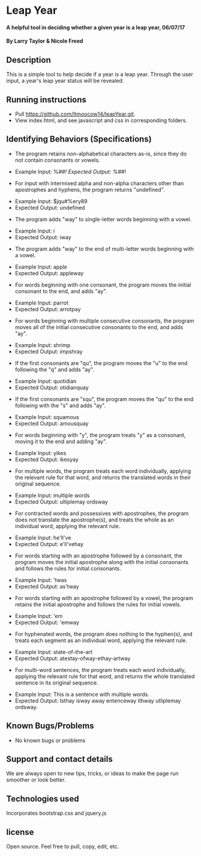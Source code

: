 # Leap Year
#### A helpful tool in deciding whether a given year is a leap year, 06/07/17
#### By Larry Taylor & Nicole Freed

## Description

This is a simple tool to help decide if a year is a leap year. Through the user input, a year's leap year status will be revealed.

## Running instructions
* Pull https://github.com/ltmoocow14/leapYear.git.
* View index.html, and see javascript and css in corresponding folders.

## Identifying Behaviors (Specifications)
* The program retains non-alphabetical characters as-is, since they do not contain consonants or vowels.
- Example Input: %*##!
Expected Output: %*##!

* For input with intermixed alpha and non-alpha characters other than apostrophes and hyphens, the program returns "undefined".
- Example Input: $jqu#%ery89
- Expected Output: undefined

* The program adds "way" to single-letter words beginning with a vowel.
- Example Input: i
- Expected Output: iway

* The program adds "way" to the end of multi-letter words beginning with a vowel.
- Example Input: apple
- Expected Output: appleway

* For words beginning with one consonant, the program moves the initial consonant to the end, and adds "ay".
- Example Input: parrot
- Expected Output: arrotpay

* For words beginning with multiple consecutive consonants, the program moves all of the initial consecutive consonants to the end, and adds "ay".
- Example Input: shrimp
- Expected Output: impshray

* If the first consonants are "qu", the program moves the "u" to the end following the "q" and adds "ay".
- Example Input: quotidian
- Expected Output: otidianquay

* If the first consonants are "squ", the program moves the "qu" to the end following with the "s" and adds "ay".
- Example Input: squamous
- Expected Output: amousquay

* For words beginning with "y", the program treats "y" as a consonant, moving it to the end and adding "ay".
- Example Input: yikes
- Expected Output: ikesyay

* For multiple words, the program treats each word individually, applying the relevant rule for that word, and returns the translated words in their original sequence.
- Example Input: multiple words
- Expected Output: ultiplemay ordsway

* For contracted words and possessives with apostrophes, the program does not translate the apostrophe(s), and treats the whole as an individual word, applying the relevant rule.
- Example Input: he'll've
- Expected Output: e'll'vehay

* For words starting with an apostrophe followed by a consonant, the program moves the initial apostrophe along with the initial consonants and follows the rules for initial consonants.
- Example Input: 'twas
- Expected Output: as'tway

* For words starting with an apostrophe followed by a vowel, the program retains the initial apostrophe and follows the rules for initial vowels.
- Example Input: 'em
- Expected Output: 'emway

* For hyphenated words, the program does nothing to the hyphen(s), and treats each segment as an individual word, applying the relevant rule.
- Example Input: state-of-the-art
- Expected Output: atestay-ofway-ethay-artway

* For multi-word sentences, the program treats each word individually, applying the relevant rule for that word, and returns the whole translated sentence in its original sequence.
- Example Input: This is a sentence with multiple words.
- Expected Output: Isthay isway away entenceway ithway utliplemay ordsway.

## Known Bugs/Problems

* No known bugs or problems

## Support and contact details

We are always open to new tips, tricks, or ideas to make the page run smoother or look better.

## Technologies used

Incorporates bootstrap.css and jquery.js

## license

Open source. Feel free to pull, copy, edit, etc.
